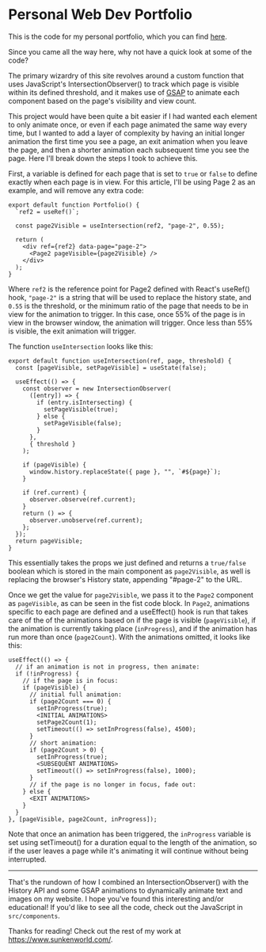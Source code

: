 # Personal Web Dev Portfolio

This is the code for my personal portfolio, which you can find [here](https://www.sunkenworld.com/).

Since you came all the way here, why not have a quick look at some of the code?

The primary wizardry of this site revolves around a custom function that uses JavaScript's IntersectionObserver() to track which page is visible within its defined threshold, and it makes use of [GSAP](https://greensock.com/gsap/) to animate each component based on the page's visibility and view count.

This project would have been quite a bit easier if I had wanted each element to only animate once, or even if each page animated the same way every time, but I wanted to add a layer of complexity by having an initial longer animation the first time you see a page, an exit animation when you leave the page, and then a shorter animation each subsequent time you see the page. Here I'll break down the steps I took to achieve this.

First, a variable is defined for each page that is set to `true` or `false` to define exactly when each page is in view. For this article, I'll be using Page 2 as an example, and will remove any extra code:
```
export default function Portfolio() {
  `ref2 = useRef()`;

  const page2Visible = useIntersection(ref2, "page-2", 0.55);

  return (
    <div ref={ref2} data-page="page-2">
      <Page2 pageVisible={page2Visible} />
    </div>
  );
}
```
Where `ref2` is the reference point for Page2 defined with React's useRef() hook, `"page-2"` is a string that will be used to replace the history state, and `0.55` is the threshold, or the minimum ratio of the page that needs to be in view for the animation to trigger. In this case, once 55% of the page is in view in the browser window, the animation will trigger. Once less than 55% is visible, the exit animation will trigger.

The function `useIntersection` looks like this:
```
export default function useIntersection(ref, page, threshold) {
  const [pageVisible, setPageVisible] = useState(false);

  useEffect(() => {
    const observer = new IntersectionObserver(
      ([entry]) => {
        if (entry.isIntersecting) {
          setPageVisible(true);
        } else {
          setPageVisible(false);
        }
      },
      { threshold }
    );

    if (pageVisible) {
      window.history.replaceState({ page }, "", `#${page}`);
    }

    if (ref.current) {
      observer.observe(ref.current);
    }
    return () => {
      observer.unobserve(ref.current);
    };
  });
  return pageVisible;
}
```
This essentially takes the props we just defined and returns a `true/false` boolean which is stored in the main component as `page2Visible`, as well is replacing the browser's History state, appending "#page-2" to the URL.

Once we get the value for `page2Visible`, we pass it to the `Page2` component as `pageVisible`, as can be seen in the fist code block. In `Page2`, animations specific to each page are defined and a useEffect() hook is run that takes care of the of the animations based on if the page is visible (`pageVisible`), if the animation is currently taking place (`inProgress`), and if the animation has run more than once (`page2Count`). With the animations omitted, it looks like this:
```
useEffect(() => {
  // if an animation is not in progress, then animate:
  if (!inProgress) {
    // if the page is in focus:
    if (pageVisible) {
      // initial full animation:
      if (page2Count === 0) {
        setInProgress(true);
        <INITIAL ANIMATIONS>
        setPage2Count(1);
        setTimeout(() => setInProgress(false), 4500);
      }
      // short animation:
      if (page2Count > 0) {
        setInProgress(true);
        <SUBSEQUENT ANIMATIONS>
        setTimeout(() => setInProgress(false), 1000);
      }
      // if the page is no longer in focus, fade out:
    } else {
      <EXIT ANIMATIONS>
    }
  }
}, [pageVisible, page2Count, inProgress]);
```
Note that once an animation has been triggered, the `inProgress` variable is set using setTimeout() for a duration equal to the length of the animation, so if the user leaves a page while it's animating it will continue without being interrupted.

***

That's the rundown of how I combined an IntersectionObserver() with the History API and some GSAP animations to dynamically animate text and images on my website. I hope you've found this interesting and/or educational! If you'd like to see all the code, check out the JavaScript in `src/components`.

Thanks for reading! Check out the rest of my work at https://www.sunkenworld.com/.
